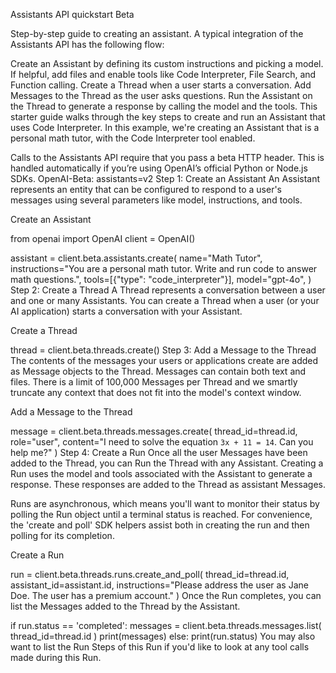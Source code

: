 Assistants API quickstart
Beta

Step-by-step guide to creating an assistant.
A typical integration of the Assistants API has the following flow:

Create an Assistant by defining its custom instructions and picking a model. If helpful, add files and enable tools like Code Interpreter, File Search, and Function calling.
Create a Thread when a user starts a conversation.
Add Messages to the Thread as the user asks questions.
Run the Assistant on the Thread to generate a response by calling the model and the tools.
This starter guide walks through the key steps to create and run an Assistant that uses Code Interpreter. In this example, we're creating an Assistant that is a personal math tutor, with the Code Interpreter tool enabled.

Calls to the Assistants API require that you pass a beta HTTP header. This is handled automatically if you’re using OpenAI’s official Python or Node.js SDKs. OpenAI-Beta: assistants=v2
Step 1: Create an Assistant
An Assistant represents an entity that can be configured to respond to a user's messages using several parameters like model, instructions, and tools.

Create an Assistant

from openai import OpenAI
client = OpenAI()

assistant = client.beta.assistants.create(
  name="Math Tutor",
  instructions="You are a personal math tutor. Write and run code to answer math questions.",
  tools=[{"type": "code_interpreter"}],
  model="gpt-4o",
)
Step 2: Create a Thread
A Thread represents a conversation between a user and one or many Assistants. You can create a Thread when a user (or your AI application) starts a conversation with your Assistant.

Create a Thread

thread = client.beta.threads.create()
Step 3: Add a Message to the Thread
The contents of the messages your users or applications create are added as Message objects to the Thread. Messages can contain both text and files. There is a limit of 100,000 Messages per Thread and we smartly truncate any context that does not fit into the model's context window.

Add a Message to the Thread

message = client.beta.threads.messages.create(
  thread_id=thread.id,
  role="user",
  content="I need to solve the equation `3x + 11 = 14`. Can you help me?"
)
Step 4: Create a Run
Once all the user Messages have been added to the Thread, you can Run the Thread with any Assistant. Creating a Run uses the model and tools associated with the Assistant to generate a response. These responses are added to the Thread as assistant Messages.

Runs are asynchronous, which means you'll want to monitor their status by polling the Run object until a terminal status is reached. For convenience, the 'create and poll' SDK helpers assist both in creating the run and then polling for its completion.

Create a Run

run = client.beta.threads.runs.create_and_poll(
  thread_id=thread.id,
  assistant_id=assistant.id,
  instructions="Please address the user as Jane Doe. The user has a premium account."
)
Once the Run completes, you can list the Messages added to the Thread by the Assistant.


if run.status == 'completed': 
  messages = client.beta.threads.messages.list(
    thread_id=thread.id
  )
  print(messages)
else:
  print(run.status)
You may also want to list the Run Steps of this Run if you'd like to look at any tool calls made during this Run.

